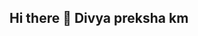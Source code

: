 ## Hi there 👋 Divya preksha km

<!--
**divyapreksha/divyapreksha** is a ✨ _special_ ✨ repository because its `README.md` (this file) appears on your GitHub profile.
[![Typing SVG](https://readme-typing-svg.herokuapp.com?font=Fira+Code&pause=1000&width=435&lines=PYTHON+DEVELOPER;DATA+SCIENCE+STUDENT)](https://git.io/typing-svg)

[![Typing SVG](https://readme-typing-svg.herokuapp.com?font=Fira+Code&pause=1000&width=435&lines=PYTHON+DEVELOPER;DATA+SCIENCE+STUDENT)](https://git.io/typing-svg)

[![Typing SVG](https://readme-typing-svg.herokuapp.com?font=Fira+Code&duration=3000&pause=1000&width=435&lines=PYTHON+DEVELOPER;DATA+SCIENCE+STUDENT)](https://git.io/typing-svg)

Here are some ideas to get you started:

- 🔭 I’m currently working on ...
- 🌱 I’m currently learning ...
- 👯 I’m looking to collaborate on ...
- 🤔 I’m looking for help with ...
- 💬 Ask me about ...
- 📫 How to reach me: ...
- 😄 Pronouns: ...
- ⚡ Fun fact: ...
-->
